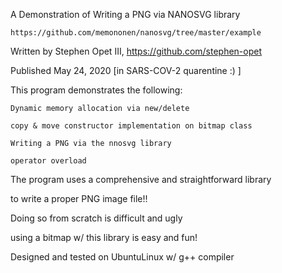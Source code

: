A Demonstration of Writing a PNG via NANOSVG library

	https://github.com/memononen/nanosvg/tree/master/example

Written by Stephen Opet III, https://github.com/stephen-opet

Published May 24, 2020 [in SARS-COV-2 quarentine :) ]


This program demonstrates the following:

	Dynamic memory allocation via new/delete

	copy & move constructor implementation on bitmap class

	Writing a PNG via the nnosvg library

	operator overload


The program uses a comprehensive and straightforward library 

to write a proper PNG image file!!

Doing so from scratch is difficult and ugly

using a bitmap w/ this library is easy and fun!


Designed and tested on UbuntuLinux w/ g++ compiler